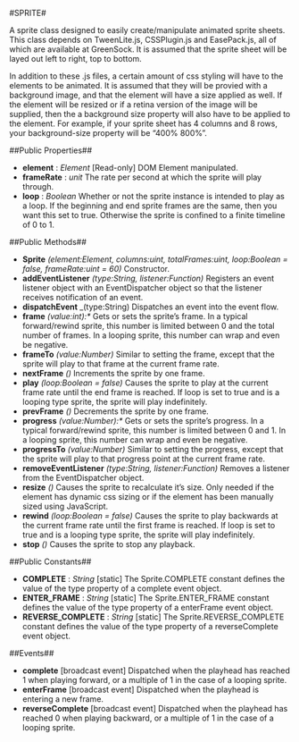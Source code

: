 #SPRITE#

A sprite class designed to easily create/manipulate animated sprite sheets. This class depends on TweenLite.js, CSSPlugin.js and EasePack.js, all of which are available at GreenSock. It is assumed that the sprite sheet will be layed out left to right, top to bottom.

In addition to these .js files, a certain amount of css styling will have to the elements to be animated. It is assumed that they will be provied with a background image, and that the element will have a size applied as well. If the element will be resized or if a retina version of the image will be supplied, then the a background size property will also have to be applied to the element. For example, if your sprite sheet has 4 columns and 8 rows, your background-size property will be “400% 800%”.

##Public Properties##

* __element__ : _Element_
[Read-only] DOM Element manipulated.
* __frameRate__ : _unit_
The rate per second at which the sprite will play through.
* __loop__ : _Boolean_
Whether or not the sprite instance is intended to play as a loop. If the beginning and end sprite frames are the same, then you want this set to true. Otherwise the sprite is confined to a finite timeline of 0 to 1.

##Public Methods##

* __Sprite__ _(element:Element, columns:uint, totalFrames:uint, loop:Boolean = false, frameRate:uint = 60)_
Constructor.
* __addEventListener__ _(type:String, listener:Function)_
Registers an event listener object with an EventDispatcher object so that the listener receives notification of an event.
* __dispatchEvent__ _(type:String)
Dispatches an event into the event flow.
* __frame__ _(value:int):*_
Gets or sets the sprite’s frame. In a typical forward/rewind sprite, this number is limited between 0 and the total number of frames. In a looping sprite, this number can wrap and even be negative.
* __frameTo__ _(value:Number)_
Similar to setting the frame, except that the sprite will play to that frame at the current frame rate.
* __nextFrame__ _()_
Increments the sprite by one frame.
* __play__ _(loop:Boolean = false)_
Causes the sprite to play at the current frame rate until the end frame is reached. If loop is set to true and is a looping type sprite, the sprite will play indefinitely.
* __prevFrame__ _()_
Decrements the sprite by one frame.
* __progress__ _(value:Number):*_
Gets or sets the sprite’s progress. In a typical forward/rewind sprite, this number is limited between 0 and 1. In a looping sprite, this number can wrap and even be negative.
* __progressTo__ _(value:Number)_
Similar to setting the progress, except that the sprite will play to that progress point at the current frame rate.
* __removeEventListener__ _(type:String, listener:Function)_
Removes a listener from the EventDispatcher object.
* __resize__ _()_
Causes the sprite to recalculate it’s size. Only needed if the element has dynamic css sizing or if the element has been manually sized using JavaScript.
* __rewind__ _(loop:Boolean = false)_
Causes the sprite to play backwards at the current frame rate until the first frame is reached. If loop is set to true and is a looping type sprite, the sprite will play indefinitely.
* __stop__ _()_
Causes the sprite to stop any playback.

##Public Constants##

* __COMPLETE__ : _String_
[static] The Sprite.COMPLETE constant defines the value of the type property of a complete event object.
* __ENTER&#95;FRAME__ : _String_
[static] The Sprite.ENTER_FRAME constant defines the value of the type property of a enterFrame event object.
* __REVERSE&#95;COMPLETE__ : _String_
[static] The Sprite.REVERSE_COMPLETE constant defines the value of the type property of a reverseComplete event object.

##Events##

* __complete__
[broadcast event] Dispatched when the playhead has reached 1 when playing forward, or a multiple of 1 in the case of a looping sprite.
* __enterFrame__
[broadcast event] Dispatched when the playhead is entering a new frame.
* __reverseComplete__
[broadcast event] Dispatched when the playhead has reached 0 when playing backward, or a multiple of 1 in the case of a looping sprite.